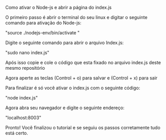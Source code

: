 Como ativar o Node-js e abrir a página do index.js  

O primeiro passo é abrir o terminal do seu linux e digitar o seguinte comando para ativação do Node-js:  

"source ./nodejs-env/bin/activate " 

Digite o seguinte comando para abrir o arquivo Index.js:

"sudo nano index.js"

Após isso copie e cole o código que esta fixado no arquivo index.js deste mesmo repositório

Agora aperte as teclas (Control + o) para salvar e (Control + x) para sair

Para finalizar é só você ativar o index.js com o seguinte código:

"node index.js"

Agora abra seu navegador e digite o seguinte endereço:

"localhost:8003"

Pronto! Você finalizou o tutorial e se seguiu os passos corretamente tudo está certo.



